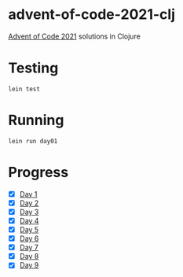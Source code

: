 # advent-of-code-2021-clj

[Advent of Code 2021](https://adventofcode.com/2021) solutions in Clojure

# Testing

```shell
lein test
```
# Running

```shell
lein run day01
```
# Progress

- [x] [Day 1](https://adventofcode.com/2021/day/1)
- [x] [Day 2](https://adventofcode.com/2021/day/2)
- [x] [Day 3](https://adventofcode.com/2021/day/3)
- [x] [Day 4](https://adventofcode.com/2021/day/4)
- [x] [Day 5](https://adventofcode.com/2021/day/5)
- [x] [Day 6](https://adventofcode.com/2021/day/6)
- [x] [Day 7](https://adventofcode.com/2021/day/7)
- [x] [Day 8](https://adventofcode.com/2021/day/8)
- [x] [Day 9](https://adventofcode.com/2021/day/9)
